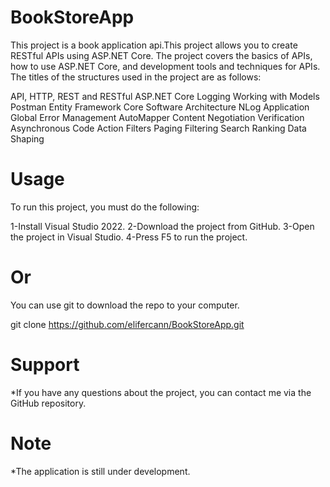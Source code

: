 # BookStoreApp

This project is a book application api.This project allows you to create RESTful APIs using ASP.NET Core. The project covers the basics of APIs, how to use ASP.NET Core, and development tools and techniques for APIs. The titles of the structures used in the project are as follows: 

API, HTTP, REST and RESTful
ASP.NET Core
Logging
Working with Models
Postman
Entity Framework Core
Software Architecture
NLog Application
Global Error Management
AutoMapper
Content Negotiation
Verification
Asynchronous Code
Action Filters
Paging
Filtering
Search
Ranking
Data Shaping

# Usage

To run this project, you must do the following:

1-Install Visual Studio 2022.
2-Download the project from GitHub.
3-Open the project in Visual Studio.
4-Press F5 to run the project.

# Or 
You can use git to download the repo to your computer.

git clone https://github.com/elifercann/BookStoreApp.git

# Support
*If you have any questions about the project, you can contact me via the GitHub repository.

# Note
*The application is still under development.

